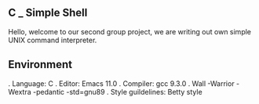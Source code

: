 ## C _ Simple Shell
Hello, welcome to our second group project, we are writing out own simple UNIX command interpreter.

## Environment
. Language: C
. Editor: Emacs 11.0
. Compiler: gcc 9.3.0
. Wall -Warrior -Wextra -pedantic -std=gnu89
. Style guildelines: Betty style